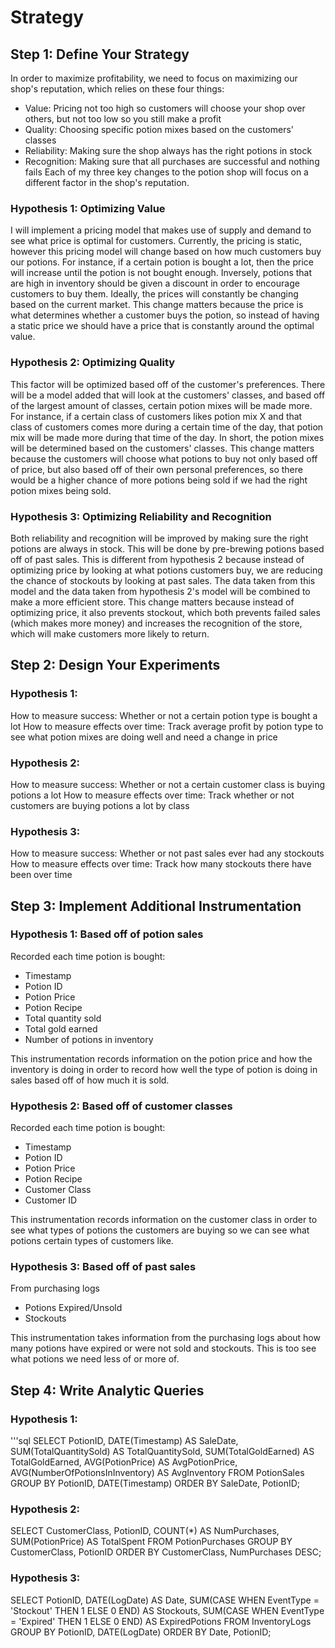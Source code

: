 # Strategy

## Step 1: Define Your Strategy
In order to maximize profitability, we need to focus on maximizing our shop's reputation, which relies on these four things:
- Value: Pricing not too high so customers will choose your shop over others, but not too low so you still make a profit
- Quality: Choosing specific potion mixes based on the customers' classes
- Reliability: Making sure the shop always has the right potions in stock
- Recognition: Making sure that all purchases are successful and nothing fails
Each of my three key changes to the potion shop will focus on a different factor in the shop's reputation.

### Hypothesis 1: Optimizing Value
I will implement a pricing model that makes use of supply and demand to see what price is optimal for customers. Currently, the pricing is static, however this pricing model will change based on how much customers buy our potions. For instance, if a certain potion is bought a lot, then the price will increase until the potion is not bought enough. Inversely, potions that are high in inventory should be given a discount in order to encourage customers to buy them. Ideally, the prices will constantly be changing based on the current market. This change matters because the price is what determines whether a customer buys the potion, so instead of having a static price we should have a price that is constantly around the optimal value.

### Hypothesis 2: Optimizing Quality
This factor will be optimized based off of the customer's preferences. There will be a model added that will look at the customers' classes, and based off of the largest amount of classes, certain potion mixes will be made more. For instance, if a certain class of customers likes potion mix X and that class of customers comes more during a certain time of the day, that potion mix will be made more during that time of the day. In short, the potion mixes will be determined based on the customers' classes. This change matters because the customers will choose what potions to buy not only based off of price, but also based off of their own personal preferences, so there would be a higher chance of more potions being sold if we had the right potion mixes being sold.

### Hypothesis 3: Optimizing Reliability and Recognition
Both reliability and recognition will be improved by making sure the right potions are always in stock. This will be done by pre-brewing potions based off of past sales. This is different from hypothesis 2 because instead of optimizing price by looking at what potions customers buy, we are reducing the chance of stockouts by looking at past sales. The data taken from this model and the data taken from hypothesis 2's model will be combined to make a more efficient store. This change matters because instead of optimizing price, it also prevents stockout, which both prevents failed sales (which makes more money) and increases the recognition of the store, which will make customers more likely to return.

## Step 2: Design Your Experiments

### Hypothesis 1:
How to measure success: Whether or not a certain potion type is bought a lot
How to measure effects over time: Track average profit by potion type to see what potion mixes are doing well and need a change in price

### Hypothesis 2:
How to measure success: Whether or not a certain customer class is buying potions a lot
How to measure effects over time: Track whether or not customers are buying potions a lot by class

### Hypothesis 3:
How to measure success: Whether or not past sales ever had any stockouts
How to measure effects over time: Track how many stockouts there have been over time

## Step 3: Implement Additional Instrumentation

### Hypothesis 1: Based off of potion sales
Recorded each time potion is bought:
- Timestamp
- Potion ID
- Potion Price
- Potion Recipe
- Total quantity sold
- Total gold earned
- Number of potions in inventory

This instrumentation records information on the potion price and how the inventory is doing in order to record how well the type of potion is doing in sales based off of how much it is sold.

### Hypothesis 2: Based off of customer classes
Recorded each time potion is bought:
- Timestamp
- Potion ID
- Potion Price
- Potion Recipe
- Customer Class
- Customer ID

This instrumentation records information on the customer class in order to see what types of potions the customers are buying so we can see what potions certain types of customers like.

### Hypothesis 3: Based off of past sales
From purchasing logs
- Potions Expired/Unsold
- Stockouts

This instrumentation takes information from the purchasing logs about how many potions have expired or were not sold and stockouts. This is too see what potions we need less of or more of.

## Step 4: Write Analytic Queries

### Hypothesis 1:
'''sql
SELECT
    PotionID,
    DATE(Timestamp) AS SaleDate,
    SUM(TotalQuantitySold) AS TotalQuantitySold,
    SUM(TotalGoldEarned) AS TotalGoldEarned,
    AVG(PotionPrice) AS AvgPotionPrice,
    AVG(NumberOfPotionsInInventory) AS AvgInventory
FROM PotionSales
GROUP BY PotionID, DATE(Timestamp)
ORDER BY SaleDate, PotionID;

### Hypothesis 2:
SELECT
    CustomerClass,
    PotionID,
    COUNT(*) AS NumPurchases,
    SUM(PotionPrice) AS TotalSpent
FROM PotionPurchases
GROUP BY CustomerClass, PotionID
ORDER BY CustomerClass, NumPurchases DESC;

### Hypothesis 3:
SELECT
    PotionID,
    DATE(LogDate) AS Date,
    SUM(CASE WHEN EventType = 'Stockout' THEN 1 ELSE 0 END) AS Stockouts,
    SUM(CASE WHEN EventType = 'Expired' THEN 1 ELSE 0 END) AS ExpiredPotions
FROM InventoryLogs
GROUP BY PotionID, DATE(LogDate)
ORDER BY Date, PotionID;

